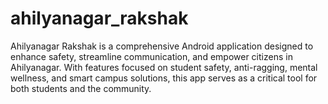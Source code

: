 # ahilyanagar_rakshak
Ahilyanagar Rakshak is a comprehensive Android application designed to enhance safety, streamline communication, and empower citizens in Ahilyanagar. With features focused on student safety, anti-ragging, mental wellness, and smart campus solutions, this app serves as a critical tool for both students and the community.
